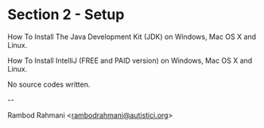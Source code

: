 # Section 2 - Setup

How To Install The Java Development Kit (JDK) on Windows, Mac OS X and Linux.

How To Install IntelliJ (FREE and PAID version) on Windows, Mac OS X and Linux.

No source codes written.

--

Rambod Rahmani <<rambodrahmani@autistici.org>>
